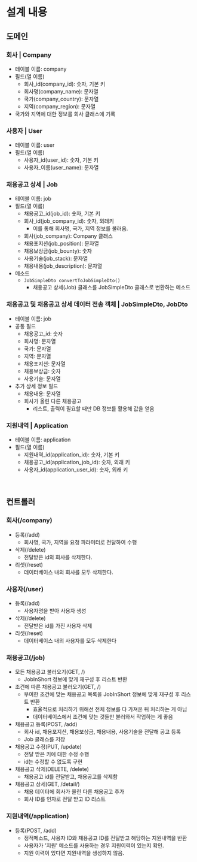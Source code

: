 # 설계 내용

## 도메인
### 회사 | Company
* 테이블 이름: company
* 필드(열 이름)
    - 회사_id(company_id): 숫자, 기본 키
    - 회사명(company_name): 문자열
    - 국가(company_country): 문자열
    - 지역(company_region): 문자열
* 국가와 지역에 대한 정보를 회사 클래스에 기록

### 사용자 | User
* 테이블 이름: user
* 필드(열 이름)
    - 사용자_id(user_id): 숫자, 기본 키
    - 사용자_이름(user_name): 문자열

### 채용공고 상세 | Job
* 테이블 이름: job
* 필드(열 이름)
    - 채용공고_id(job_id): 숫자, 기본 키
    - 회사_id(job_company_id): 숫자, 외래키
        + 이를 통해 회사명, 국가, 지역 정보를 불러옴.
    - 회사(job_company): Company 클래스
    - 채용포지션(job_position): 문자열
    - 채용보상금(job_bounty): 숫자
    - 사용기술(job_stack): 문자열
    - 채용내용(job_description): 문자열
* 메소드
    - `JobSimpleDto convertToJobSimpleDto()`
        + 채용공고 상세(Job) 클래스를 JobSimpleDto 클래스로 변환하는 메소드

### 채용공고 및 채용공고 상세 데이터 전송 객체 | JobSimpleDto, JobDto
* 테이블 이름: job
* 공통 필드
    - 채용공고_id: 숫자
    - 회사명: 문자열
    - 국가: 문자열
    - 지역: 문자열
    - 채용포지션: 문자열
    - 채용보상금: 숫자
    - 사용기술: 문자열
* 추가 상세 정보 필드
    - 채용내용: 문자열
    - 회사가 올린 다른 채용공고
        + 리스트, 출력이 필요할 때만 DB 정보를 활용해 값을 얻음

### 지원내역 | Application
* 테이블 이름: application
* 필드(열 이름)
    - 지원내역_id(application_id): 숫자, 기본 키
    - 채용공고_id(application_job_id): 숫자, 외래 키
    - 사용자_id(application_user_id): 숫자, 외래 키

<br>

## 컨트롤러
### 회사(/company)
* 등록(/add)
    - 회사명, 국가, 지역을 요청 파라미터로 전달하여 수행
* 삭제(/delete)
    - 전달받은 id의 회사를 삭제한다.
* 리셋(/reset)
    - 데이터베이스 내의 회사를 모두 삭제한다.

### 사용자(/user)
* 등록(/add)
    - 사용자명을 받아 사용자 생성
* 삭제(/delete)
    - 전달받은 id를 가진 사용자 삭제
* 리셋(/reset)
    - 데이터베이스 내의 사용자를 모두 삭제한다

### 채용공고(/job)
* 모든 채용공고 불러오기(GET, /)
    - JobInShort 정보에 맞게 재구성 후 리스트 반환
* 조건에 따른 채용공고 불러오기(GET, /)
    - 부여한 조건에 맞는 채용공고 목록을 JobInShort 정보에 맞게 재구성 후 리스트 반환 
        + 효율적으로 처리하기 위해선 전체 정보를 다 가져온 뒤 처리하는 게 아님
        + 데이터베이스에서 조건에 맞는 것들만 불러와서 작업하는 게 좋음
* 채용공고 등록(POST, /add)
    - 회사 id, 채용포지션, 채용보상금, 채용내용, 사용기술을 전달해 공고 등록
    - Job 클래스를 저장
* 채용공고 수정(PUT, /update)
    - 전달 받은 키에 대한 수정 수행
    - id는 수정할 수 없도록 구현
* 채용공고 삭제(DELETE, /delete)
    - 채용공고 id를 전달받고, 채용공고를 삭제함
* 채용공고 상세(GET, /detail/)
    - 채용 데이터에 회사가 올린 다른 채용공고 추가
    - 회사 ID를 인자로 전달 받고 ID 리스트 

### 지원내역(/application)
* 등록(POST, /add)
    - 정적메소드, 사용자 ID와 채용공고 ID를 전달받고 해당하는 지원내역을 반환
    - 사용자가 '지원' 메소드를 사용하는 경우 지원이력이 있는지 확인.
    - 지원 이력이 있다면 지원내역을 생성하지 않음.